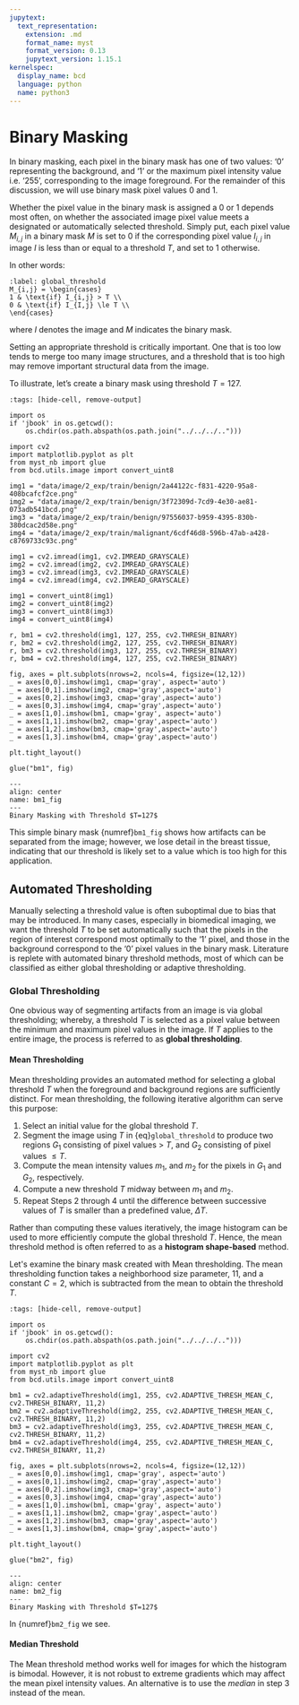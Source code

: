 ```yaml
---
jupytext:
  text_representation:
    extension: .md
    format_name: myst
    format_version: 0.13
    jupytext_version: 1.15.1
kernelspec:
  display_name: bcd
  language: python
  name: python3
---
```


# Binary Masking

In binary masking, each pixel in the binary mask has one of two values: ‘0’ representing the background, and ‘1’ or the maximum pixel intensity value i.e. ‘255’, corresponding to the image foreground. For the remainder of this discussion, we will use binary mask pixel values 0 and 1.

Whether the pixel value in the binary mask is assigned a 0 or 1 depends most often, on whether the associated image pixel value meets a designated or automatically selected threshold. Simply put, each pixel value $M_{i,j}$ in a binary mask $M$ is set to 0 if the corresponding pixel value $I_{i,j}$ in image $I$ is less than or equal to a threshold $T$, and set to 1 otherwise.

In other words:

```{math}
:label: global_threshold
M_{i,j} = \begin{cases}
1 & \text{if} I_{i,j} > T \\
0 & \text{if} I_{I,j} \le T \\
\end{cases}
```

where $I$ denotes the image and $M$ indicates the binary mask.

Setting an appropriate threshold is critically important. One that is too low tends to merge too many image structures, and a threshold that is too high may remove important structural data from the image.

To illustrate, let’s create a binary mask using threshold $T=127$.

```{code-cell} ipython3
:tags: [hide-cell, remove-output]

import os
if 'jbook' in os.getcwd():
    os.chdir(os.path.abspath(os.path.join("../../../..")))

import cv2
import matplotlib.pyplot as plt
from myst_nb import glue
from bcd.utils.image import convert_uint8

img1 = "data/image/2_exp/train/benign/2a44122c-f831-4220-95a8-408bcafcf2ce.png"
img2 = "data/image/2_exp/train/benign/3f72309d-7cd9-4e30-ae81-073adb541bcd.png"
img3 = "data/image/2_exp/train/benign/97556037-b959-4395-830b-380dcac2d58e.png"
img4 = "data/image/2_exp/train/malignant/6cdf46d8-596b-47ab-a428-c8769733c93c.png"

img1 = cv2.imread(img1, cv2.IMREAD_GRAYSCALE)
img2 = cv2.imread(img2, cv2.IMREAD_GRAYSCALE)
img3 = cv2.imread(img3, cv2.IMREAD_GRAYSCALE)
img4 = cv2.imread(img4, cv2.IMREAD_GRAYSCALE)

img1 = convert_uint8(img1)
img2 = convert_uint8(img2)
img3 = convert_uint8(img3)
img4 = convert_uint8(img4)

r, bm1 = cv2.threshold(img1, 127, 255, cv2.THRESH_BINARY)
r, bm2 = cv2.threshold(img2, 127, 255, cv2.THRESH_BINARY)
r, bm3 = cv2.threshold(img3, 127, 255, cv2.THRESH_BINARY)
r, bm4 = cv2.threshold(img4, 127, 255, cv2.THRESH_BINARY)

fig, axes = plt.subplots(nrows=2, ncols=4, figsize=(12,12))
_ = axes[0,0].imshow(img1, cmap='gray', aspect='auto')
_ = axes[0,1].imshow(img2, cmap='gray',aspect='auto')
_ = axes[0,2].imshow(img3, cmap='gray',aspect='auto')
_ = axes[0,3].imshow(img4, cmap='gray',aspect='auto')
_ = axes[1,0].imshow(bm1, cmap='gray', aspect='auto')
_ = axes[1,1].imshow(bm2, cmap='gray',aspect='auto')
_ = axes[1,2].imshow(bm3, cmap='gray',aspect='auto')
_ = axes[1,3].imshow(bm4, cmap='gray',aspect='auto')

plt.tight_layout()

glue("bm1", fig)
```

```{glue:figure} bm1
---
align: center
name: bm1_fig
---
Binary Masking with Threshold $T=127$
```

This simple binary mask {numref}`bm1_fig` shows how artifacts can be separated from the image; however, we lose detail in the breast tissue, indicating that our threshold is likely set to a value which is too high for this application.

## Automated Thresholding

Manually selecting a threshold value is often suboptimal due to bias that may be introduced. In many cases, especially in biomedical imaging, we want the threshold $T$ to be set automatically such that the pixels in the region of interest correspond most optimally to the ‘1’ pixel, and those in the background correspond to the ‘0’ pixel values in the binary mask. Literature is replete with automated binary threshold methods, most of which can be classified as either global thresholding or adaptive thresholding.

### Global Thresholding

One obvious way of segmenting artifacts from an image is via global thresholding; whereby, a threshold $T$ is selected as a pixel value between the minimum and maximum pixel values in the image. If $T$ applies to the entire image, the process is referred to as **global thresholding**.

#### Mean Thresholding

Mean thresholding provides an automated method for selecting a global threshold $T$ when the foreground and background regions are sufficiently distinct. For mean thresholding, the following iterative algorithm can serve this purpose:

1. Select an initial value for the global threshold $T$.
2. Segment the image using $T$ in {eq}`global_threshold`  to produce two regions $G_1$ consisting of pixel values > $T$, and $G_2$ consisting of pixel values $\le T$.
3. Compute the mean intensity values $m_1$, and $m_2$ for the pixels in $G_1$ and $G_2$, respectively.
4. Compute a new threshold $T$ midway between $m_1$ and $m_2$.
5. Repeat Steps 2 through 4 until the difference between successive values of $T$ is smaller than a predefined value, $\Delta T$.

Rather than computing these values iteratively, the image histogram can be used to more efficiently compute the global threshold $T$. Hence, the mean threshold method is often referred to as a **histogram shape-based** method.

Let's examine the binary mask created with Mean thresholding. The mean thresholding function takes a neighborhood size parameter, 11, and a constant $C=2$, which is subtracted from the mean to obtain the threshold $T$.

```{code-cell} ipython3
:tags: [hide-cell, remove-output]

import os
if 'jbook' in os.getcwd():
    os.chdir(os.path.abspath(os.path.join("../../../..")))

import cv2
import matplotlib.pyplot as plt
from myst_nb import glue
from bcd.utils.image import convert_uint8

bm1 = cv2.adaptiveThreshold(img1, 255, cv2.ADAPTIVE_THRESH_MEAN_C, cv2.THRESH_BINARY, 11,2)
bm2 = cv2.adaptiveThreshold(img2, 255, cv2.ADAPTIVE_THRESH_MEAN_C, cv2.THRESH_BINARY, 11,2)
bm3 = cv2.adaptiveThreshold(img3, 255, cv2.ADAPTIVE_THRESH_MEAN_C, cv2.THRESH_BINARY, 11,2)
bm4 = cv2.adaptiveThreshold(img4, 255, cv2.ADAPTIVE_THRESH_MEAN_C, cv2.THRESH_BINARY, 11,2)

fig, axes = plt.subplots(nrows=2, ncols=4, figsize=(12,12))
_ = axes[0,0].imshow(img1, cmap='gray', aspect='auto')
_ = axes[0,1].imshow(img2, cmap='gray',aspect='auto')
_ = axes[0,2].imshow(img3, cmap='gray',aspect='auto')
_ = axes[0,3].imshow(img4, cmap='gray',aspect='auto')
_ = axes[1,0].imshow(bm1, cmap='gray', aspect='auto')
_ = axes[1,1].imshow(bm2, cmap='gray',aspect='auto')
_ = axes[1,2].imshow(bm3, cmap='gray',aspect='auto')
_ = axes[1,3].imshow(bm4, cmap='gray',aspect='auto')

plt.tight_layout()

glue("bm2", fig)
```

```{glue:figure} bm2
---
align: center
name: bm2_fig
---
Binary Masking with Threshold $T=127$
```

In {numref}`bm2_fig` we see.

#### Median Threshold

The Mean threshold method works well for images for which the histogram is bimodal. However, it is not robust to extreme gradients which may affect the mean pixel intensity values. An alternative is to use the *median* in step 3 instead of the mean.

